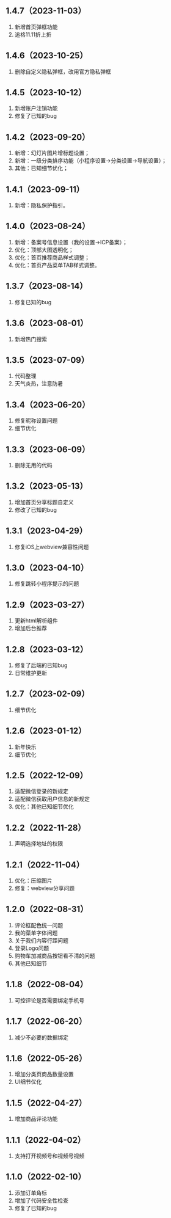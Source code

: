 ## 1.4.7（2023-11-03）
1. 新增首页弹框功能
2. 追格11.11折上折

## 1.4.6（2023-10-25）
1. 删除自定义隐私弹框，改用官方隐私弹框

## 1.4.5（2023-10-12）
1. 新增账户注销功能
2. 修复了已知的bug

## 1.4.2（2023-09-20）
1. 新增：幻灯片图片增标题设置；
2. 新增：一级分类排序功能（小程序设置→分类设置→导航设置）；
3. 其他：已知细节优化；

## 1.4.1（2023-09-11）
1. 新增：隐私保护指引。

## 1.4.0（2023-08-24）
1. 新增：备案号信息设置（我的设置→ICP备案）；
2. 优化：顶部大图透明化；
3. 优化：首页推荐商品样式调整；
4. 优化：首页产品菜单TAB样式调整。

## 1.3.7（2023-08-14）
1. 修复已知的bug

## 1.3.6（2023-08-01）
1. 新增热门搜索

## 1.3.5（2023-07-09）
1. 代码整理
2. 天气炎热，注意防暑

## 1.3.4（2023-06-20）
1. 修复昵称设置问题
2. 细节优化

## 1.3.3（2023-06-09）
1. 删除无用的代码

## 1.3.2（2023-05-13）
1. 增加首页分享标题自定义
2. 修改了已知的bug

## 1.3.1（2023-04-29）
1. 修复iOS上webview兼容性问题

## 1.3.0（2023-04-10）
1. 修复跳转小程序提示的问题

## 1.2.9（2023-03-27）
1. 更新html解析组件
2. 增加后台推荐

## 1.2.8（2023-03-12）
1. 修复了后端的已知bug
2. 日常维护更新

## 1.2.7（2023-02-09）
1. 细节优化

## 1.2.6（2023-01-12）
1. 新年快乐
2. 细节优化

## 1.2.5（2022-12-09）
1. 适配微信登录的新规定
2. 适配微信获取用户信息的新规定
3. 优化：其他已知细节优化

## 1.2.2（2022-11-28）
1. 声明选择地址的权限

## 1.2.1（2022-11-04）
1. 优化：压缩图片
2. 修复：webview分享问题

## 1.2.0（2022-08-31）
1. 评论框配色统一问题
2. 我的菜单字体问题
3. 关于我们内容行距问题
4. 登录Logo问题
5. 购物车加减商品按钮看不清的问题
6. 其他已知细节

## 1.1.8（2022-08-04）
1. 可控评论是否需要绑定手机号

## 1.1.7（2022-06-20）
1. 减少不必要的数据绑定

## 1.1.6（2022-05-26）
1. 增加分类页商品数量设置
2. UI细节优化

## 1.1.5（2022-04-27）
1. 增加商品评论功能

## 1.1.1（2022-04-02）
1. 支持打开视频号和视频号视频

## 1.1.0（2022-02-10）
1. 添加订单角标
2. 增加了代码安全性检查
3. 修复了已知的bug

